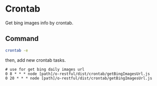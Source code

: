 # Crontab

Get bing images info by crontab.

## Command

```bash
crontab -e
```

then, add new crontab tasks.

```
# use for get bing daily images url
0 8 * * * node [path]/o-restful/dist/crontab/getBingImagesUrl.js
0 20 * * * node [path]/o-restful/dist/crontab/getBingImagesUrl.js
```
